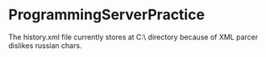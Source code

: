 # ProgrammingServerPractice

The history.xml file currently stores at C:\ directory because of XML parcer dislikes russian chars.
